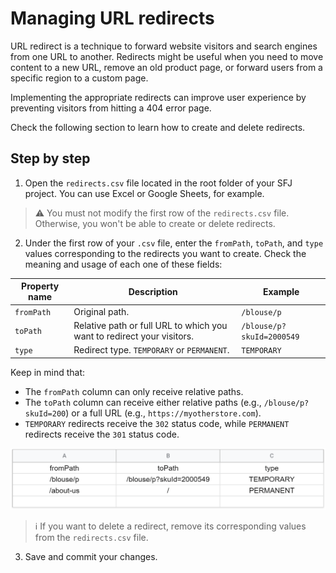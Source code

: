# Managing URL redirects
  
URL redirect is a technique to forward website visitors and search engines from one URL to another. Redirects might be useful when you need to move content to a new URL, remove an old product page, or forward users from a specific region to a custom page.

Implementing the appropriate redirects can improve user experience by preventing visitors from hitting a 404 error page.

Check the following section to learn how to create and delete redirects.

## Step by step

1. Open the `redirects.csv` file located in the root folder of your SFJ project. You can use Excel or Google Sheets, for example.
   
>⚠️ You must not modify the first row of the `redirects.csv` file. Otherwise, you won't be able to create or delete redirects.

2. Under the first row of your `.csv` file, enter the `fromPath`, `toPath`, and `type` values corresponding to the redirects you want to create. Check the meaning and usage of each one of these fields:

| Property name | Description | Example |
|--|--|--|
| `fromPath` | Original path. | `/blouse/p` |
| `toPath` | Relative path or full URL to which you want to redirect your visitors. | `/blouse/p?skuId=2000549` |
| `type` | Redirect type. `TEMPORARY` or `PERMANENT`. | `TEMPORARY` |

Keep in mind that:

- The `fromPath` column can only receive relative paths.
- The `toPath` column can receive either relative paths (e.g., `/blouse/p?skuId=200`) or a full URL (e.g., `https://myotherstore.com`).
- `TEMPORARY` redirects receive the `302` status code, while `PERMANENT` redirects receive the `301` status code.

![Redirects file structure](./images/managing-url-redirects.png)

>ℹ️ If you want to delete a redirect, remove its corresponding values from the `redirects.csv` file.

3. Save and commit your changes.
